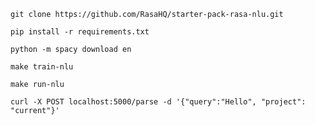 

```
git clone https://github.com/RasaHQ/starter-pack-rasa-nlu.git
```


```
pip install -r requirements.txt
```


```
python -m spacy download en
```




```make train-nlu```  

```make run-nlu```  


```curl -X POST localhost:5000/parse -d '{"query":"Hello", "project": "current"}'```  


